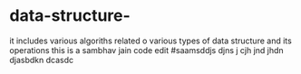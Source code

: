 # data-structure-
it includes various algoriths related o various types of data structure and its operations
this is a sambhav jain code edit 
#saamsddjs djns j cjh jnd jhdn djasbdkn dcasdc
